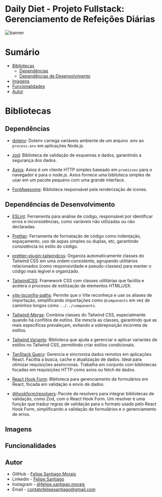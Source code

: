 # Daily Diet - Projeto Fullstack: Gerenciamento de Refeições Diárias

![banner]()

# Sumário

- [Bibliotecas](#bibliotecas)
  - [Dependências](#dependências)
  - [Dependências de Desenvolvimento](#dependências-de-desenvolvimento)
- [Imagens](#imagens)
- [Funcionalidades](#funcionalidades)
- [Autor](#autor)

# Bibliotecas

## Dependências

- [dotenv](https://www.npmjs.com/package/dotenv): Dotenv carrega variáveis ambiente de um arquivo .env ao `process.env` em aplicações Node.js.

- [zod](https://zod.dev/): Biblioteca de validação de esquemas e dados, garantindo a segurança dos dados.

- [Axios](https://axios-http.com/ptbr/): Axios é um cliente HTTP simples baseado em `promisses` para o navegador e para o node.js. Axios fornece uma biblioteca simples de usar em um pacote pequeno com uma grande interface.

- [FontAwesome](https://fontawesome.com): Biblioteca responsável pela renderização de ícones.

## Dependências de Desenvolvimento

- [ESLint](https://eslint.org/): Ferramenta para análise de código, responsável por identificar erros e inconsistências, como variáveis não utilizadas ou não declaradas.

- [Prettier](https://prettier.io/): Ferramenta de formatação de código como indentação, espaçamento, uso de aspas simples ou duplas, etc, garantindo consistência no estilo do código.

- [prettier-plugin-tailwindcss](https://github.com/tailwindlabs/prettier-plugin-tailwindcss): Organiza automaticamente classes do Tailwind CSS em uma ordem consistente, agrupando utilitários relacionados (como responsividade e pseudo-classes) para manter o código mais legível e organizado.

- [TailwindCSS](https://tailwindcss.com): Framework CSS com classes utilitárias que facilita e acelera o processo de estilização de elementos HTML/JSX.

- [vite-tsconfig-paths](https://www.npmjs.com/package/vite-tsconfig-paths): Permite que o Vite reconheça e use os aliases de importação, simplificando importações como `@components` em vez de caminhos longos como `../../components`.

- [Tailwind-Merge](https://www.npmjs.com/package/tailwind-merge): Combina classes do Tailwind CSS, especialmente quando há conflitos de estilos. Ele mescla as classes, garantindo que as mais específicas prevaleçam, evitando a sobreposição incorreta de estilos.

- [Tailwind Variants](https://www.tailwind-variants.org): Biblioteca que ajuda a gerenciar e aplicar variantes de estilos no Tailwind CSS, permitindo criar estilos condicionais.

- [TanStack Query](https://tanstack.com/query/latest): Gerencia e sincroniza dados remotos em aplicações React. Facilita a busca, cache e atualização de dados. Ideal para otimizar requisições assíncronas. Trabalha em conjunto com bibliotecas focadas em requisições HTTP como axios ou fetch de dados.

- [React Hook Form](https://react-hook-form.com): Biblioteca para gerenciamento de formulários em React, focada em validação e envio de dados.

- [@hookform/resolvers](https://www.npmjs.com/package/@hookform/resolvers): Pacote de resolvers para integrar bibliotecas de validação, como Zod, com o React Hook Form. Um resolver é uma função que traduz regras de validação para o formato usado pelo React Hook Form, simplificando a validação de formulários e o gerenciamento de erros.

## Imagens

## Funcionalidades

## Autor

- GitHub - [Felipe Santiago Morais](https://github.com/SantiagoMorais)
- Linkedin - [Felipe Santiago](https://www.linkedin.com/in/felipe-santiago-873025288/)
- Instagram - [@felipe.santiago.morais](https://www.instagram.com/felipe.santiago.morais)
- Email - <a href="mailto:contatofelipesantiago@gmail.com" target="blank">contatofelipesantiago@gmail.com</a>
